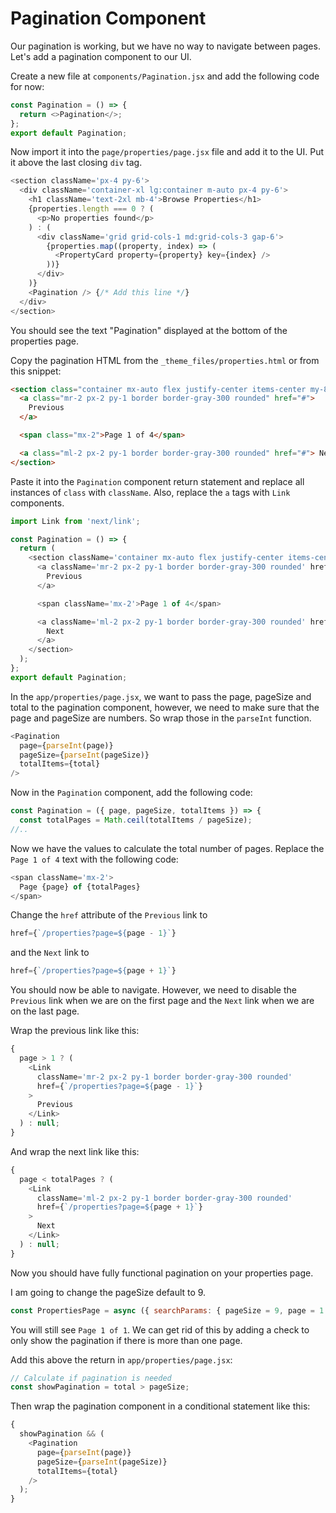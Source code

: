# Pagination Component

Our pagination is working, but we have no way to navigate between pages. Let's add a pagination component to our UI.

Create a new file at `components/Pagination.jsx` and add the following code for now:

```javascript
const Pagination = () => {
  return <>Pagination</>;
};
export default Pagination;
```

Now import it into the `page/properties/page.jsx` file and add it to the UI. Put it above the last closing `div` tag.

```javascript
<section className='px-4 py-6'>
  <div className='container-xl lg:container m-auto px-4 py-6'>
    <h1 className='text-2xl mb-4'>Browse Properties</h1>
    {properties.length === 0 ? (
      <p>No properties found</p>
    ) : (
      <div className='grid grid-cols-1 md:grid-cols-3 gap-6'>
        {properties.map((property, index) => (
          <PropertyCard property={property} key={index} />
        ))}
      </div>
    )}
    <Pagination /> {/* Add this line */}
  </div>
</section>
```

You should see the text "Pagination" displayed at the bottom of the properties page.

Copy the pagination HTML from the `_theme_files/properties.html` or from this snippet:

```html
<section class="container mx-auto flex justify-center items-center my-8">
  <a class="mr-2 px-2 py-1 border border-gray-300 rounded" href="#">
    Previous
  </a>

  <span class="mx-2">Page 1 of 4</span>

  <a class="ml-2 px-2 py-1 border border-gray-300 rounded" href="#"> Next </a>
</section>
```

Paste it into the `Pagination` component return statement and replace all instances of `class` with `className`. Also, replace the `a` tags with `Link` components.

```javascript
import Link from 'next/link';

const Pagination = () => {
  return (
    <section className='container mx-auto flex justify-center items-center my-8'>
      <a className='mr-2 px-2 py-1 border border-gray-300 rounded' href='#'>
        Previous
      </a>

      <span className='mx-2'>Page 1 of 4</span>

      <a className='ml-2 px-2 py-1 border border-gray-300 rounded' href='#'>
        Next
      </a>
    </section>
  );
};
export default Pagination;
```

In the `app/properties/page.jsx`, we want to pass the page, pageSize and total to the pagination component, however, we need to make sure that the page and pageSize are numbers. So wrap those in the `parseInt` function.

```javascript
<Pagination
  page={parseInt(page)}
  pageSize={parseInt(pageSize)}
  totalItems={total}
/>
```

Now in the `Pagination` component, add the following code:

```javascript
const Pagination = ({ page, pageSize, totalItems }) => {
  const totalPages = Math.ceil(totalItems / pageSize);
//..
```

Now we have the values to calculate the total number of pages. Replace the `Page 1 of 4` text with the following code:

```javascript
<span className='mx-2'>
  Page {page} of {totalPages}
</span>
```

Change the `href` attribute of the `Previous` link to

```javascript
href={`/properties?page=${page - 1}`}
```

and the `Next` link to

```javascript
href={`/properties?page=${page + 1}`}
```

You should now be able to navigate. However, we need to disable the `Previous` link when we are on the first page and the `Next` link when we are on the last page.

Wrap the previous link like this:

```javascript
{
  page > 1 ? (
    <Link
      className='mr-2 px-2 py-1 border border-gray-300 rounded'
      href={`/properties?page=${page - 1}`}
    >
      Previous
    </Link>
  ) : null;
}
```

And wrap the next link like this:

```javascript
{
  page < totalPages ? (
    <Link
      className='ml-2 px-2 py-1 border border-gray-300 rounded'
      href={`/properties?page=${page + 1}`}
    >
      Next
    </Link>
  ) : null;
}
```

Now you should have fully functional pagination on your properties page.

I am going to change the pageSize default to 9.

```javascript
const PropertiesPage = async ({ searchParams: { pageSize = 9, page = 1 } }) => {
```

You will still see `Page 1 of 1`. We can get rid of this by adding a check to only show the pagination if there is more than one page.

Add this above the return in `app/properties/page.jsx`:

```javascript
// Calculate if pagination is needed
const showPagination = total > pageSize;
```

Then wrap the pagination component in a conditional statement like this:

```javascript
{
  showPagination && (
    <Pagination
      page={parseInt(page)}
      pageSize={parseInt(pageSize)}
      totalItems={total}
    />
  );
}
```
